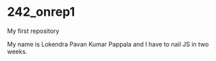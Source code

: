 242_onrep1
==========

My first repository

My name is Lokendra Pavan Kumar Pappala and I have to nail JS in two weeks.
